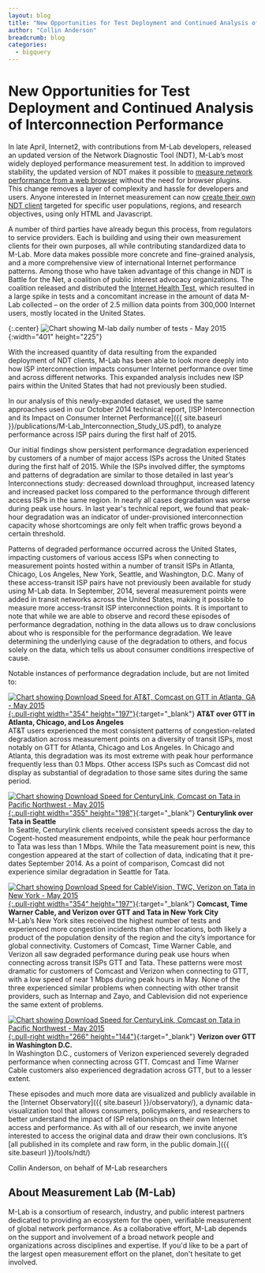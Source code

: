 ```yaml
---
layout: blog
title: "New Opportunities for Test Deployment and Continued Analysis of Interconnection Performance"
author: "Collin Anderson"
breadcrumb: blog
categories: 
  - bigquery
---
```


# New Opportunities for Test Deployment and Continued Analysis of Interconnection Performance 

In late April, Internet2, with contributions from M-Lab developers, released an updated version of the Network Diagnostic Tool (NDT), M-Lab’s most widely deployed performance measurement test. In addition to improved stability, the updated version of NDT makes it possible to [measure network performance from a web browser](http://ndt.iupui.mlab1.iad01.measurement-lab.org:7123) without the need for browser plugins. This change removes a layer of complexity and hassle for developers and users. Anyone interested in Internet measurement can now [create their own NDT client](https://github.com/ndt-project/ndt/tree/master/HTML5-frontend) targeted for specific user populations, regions, and research objectives, using only HTML and Javascript.

<!--more-->

A number of third parties have already begun this process, from regulators to service providers. Each is building and using their own measurement clients for their own purposes, all while contributing standardized data to M-Lab. More data makes possible more concrete and fine-grained analysis, and a more comprehensive view of international Internet performance patterns. Among those who have taken advantage of this change in NDT is Battle for the Net, a coalition of public interest advocacy organizations. The coalition released and distributed the [Internet Health Test](http://internethealthtest.org/), which resulted in a large spike in tests and a concomitant increase in the amount of data M-Lab collected – on the order of 2.5 million data points from 300,000 Internet users, mostly located in the United States.

{:.center}
![Chart showing M-lab daily number of tests - May 2015]({{site.baseurl}}/images/blog/m-lab-daily-tests-may-2015.png){:width="401" height="225"}

With the increased quantity of data resulting from the expanded deployment of NDT clients, M-Lab has been able to look more deeply into how ISP interconnection impacts consumer Internet performance over time and across different networks. This expanded analysis includes new ISP pairs within the United States that had not previously been studied.

In our analysis of this newly-expanded dataset, we used the same approaches used in our October 2014 technical report, [ISP Interconnection and its Impact on Consumer Internet Performance]({{ site.baseurl }}/publications/M-Lab_Interconnection_Study_US.pdf), to analyze performance across ISP pairs during the first half of 2015.

Our initial findings show persistent performance degradation experienced by customers of a number of major access ISPs across the United States during the first half of 2015. While the ISPs involved differ, the symptoms and patterns of degradation are similar to those detailed in last year’s Interconnections study: decreased download throughput, increased latency and increased packet loss compared to the performance through different access ISPs in the same region. In nearly all cases degradation was worse during peak use hours. In last year's technical report, we found that peak-hour degradation was an indicator of under-provisioned interconnection capacity whose shortcomings are only felt when traffic grows beyond a certain threshold.

Patterns of degraded performance occurred across the United States, impacting customers of various access ISPs when connecting to measurement points hosted within a number of transit ISPs in Atlanta, Chicago, Los Angeles, New York, Seattle, and Washington, D.C. Many of these access-transit ISP pairs have not previously been available for study using M-Lab data. In September, 2014, several measurement points were added in transit networks across the United States, making it possible to measure more access-transit ISP interconnection points. It is important to note that while we are able to observe and record these episodes of performance degradation, nothing in the data allows us to draw conclusions about who is responsible for the performance degradation. We leave determining the underlying cause of the degradation to others, and focus solely on the data, which tells us about consumer conditions irrespective of cause.

Notable instances of performance degradation include, but are not limited to:

[![Chart showing Download Speed for AT&T, Comcast on GTT in Atlanta, GA - May 2015]({{site.baseurl}}/images/blog/download-speed-att-may-2015.png){:.pull-right width="354" height="197"}]({{site.baseurl}}/images/blog/download-speed-att-may-2015.png){:target="_blank"}
**AT&T over GTT in Atlanta, Chicago, and Los Angeles**   
AT&T users experienced the most consistent patterns of congestion-related degradation across measurement points on a diversity of transit ISPs, most notably on GTT for Atlanta, Chicago and Los Angeles. In Chicago and Atlanta, this degradation was its most extreme with peak hour performance frequently less than 0.1 Mbps. Other access ISPs such as Comcast did not display as substantial of degradation to those same sites during the same period.

[![Chart showing Download Speed for CenturyLink, Comcast on Tata in Pacific Northwest - May 2015]({{site.baseurl}}/images/blog/download-speed-comcast-may-2015.png){:.pull-right width="355" height="198"}]({{site.baseurl}}/images/blog/download-speed-comcast-may-2015.png){:target="_blank"}
**Centurylink over Tata in Seattle**   
In Seattle, Centurylink clients received consistent speeds across the day to Cogent-hosted measurement endpoints, while the peak hour performance to Tata was less than 1 Mbps. While the Tata measurement point is new, this congestion appeared at the start of collection of data, indicating that it pre-dates September 2014. As a point of comparison, Comcast did not experience similar degradation in Seattle for Tata.

[![Chart showing Download Speed for CableVision, TWC, Verizon on Tata in New York - May 2015]({{site.baseurl}}/images/blog/download-speed-cablevision-may-2015.png){:.pull-right width="354" height="197"}]({{site.baseurl}}/images/blog/download-speed-cablevision-may-2015.png){:target="_blank"}
**Comcast, Time Warner Cable, and Verizon over GTT and Tata in New York City**   
M-Lab’s New York sites received the highest number of tests and experienced more congestion incidents than other locations, both likely a product of the population density of the region and the city’s importance for global connectivity. Customers of Comcast, Time Warner Cable, and Verizon all saw degraded performance during peak use hours when connecting across transit ISPs GTT and Tata. These patterns were most dramatic for customers of Comcast and Verizon when connecting to GTT, with a low speed of near 1 Mbps during peak hours in May. None of the three experienced similar problems when connecting with other transit providers, such as Internap and Zayo, and Cablevision did not experience the same extent of problems.

[![Chart showing Download Speed for CenturyLink, Comcast on Tata in Pacific Northwest - May 2015]({{site.baseurl}}/images/blog/download-speed-verizon-may-2015.png){:.pull-right width="266" height="144"}]({{site.baseurl}}/images/blog/download-speed-verizon-may-2015.png){:target="_blank"}
**Verizon over GTT in Washington D.C.**   
In Washington D.C., customers of Verizon experienced severely degraded performance when connecting across GTT. Comcast and Time Warner Cable customers also experienced degradation across GTT, but to a lesser extent.

These episodes and much more data are visualized and publicly available in the [Internet Observatory]({{ site.baseurl }}/observatory/), a dynamic data-visualization tool that allows consumers, policymakers, and researchers to better understand the impact of ISP relationships on their own Internet access and performance. As with all of our research, we invite anyone interested to access the original data and draw their own conclusions. It’s [all published in its complete and raw form, in the public domain.]({{ site.baseurl }}/tools/ndt/)

Collin Anderson, on behalf of M-Lab researchers

## About Measurement Lab (M-Lab)

M-Lab is a consortium of research, industry, and public interest partners dedicated to providing an ecosystem for the open, verifiable measurement of global network performance. As a collaborative effort, M-Lab depends on the support and involvement of a broad network people and organizations across disciplines and expertise. If you'd like to be a part of the largest open measurement effort on the planet, don't hesitate to get involved.
